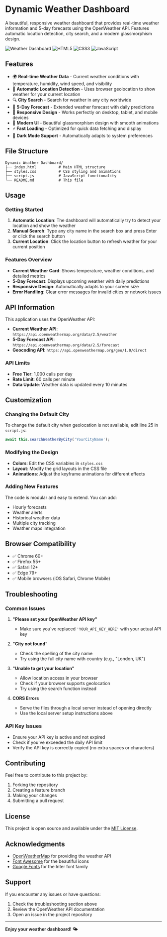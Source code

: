 # Dynamic Weather Dashboard
A beautiful, responsive weather dashboard that provides real-time weather information and 5-day forecasts using the OpenWeather API. Features automatic location detection, city search, and a modern glassmorphism design.

![Weather Dashboard](https://img.shields.io/badge/Weather-Dashboard-blue?style=for-the-badge&logo=weather)
![HTML5](https://img.shields.io/badge/HTML5-E34F26?style=for-the-badge&logo=html5&logoColor=white)
![CSS3](https://img.shields.io/badge/CSS3-1572B6?style=for-the-badge&logo=css3&logoColor=white)
![JavaScript](https://img.shields.io/badge/JavaScript-F7DF1E?style=for-the-badge&logo=javascript&logoColor=black)

## Features

- 🌍 **Real-time Weather Data** - Current weather conditions with temperature, humidity, wind speed, and visibility
- 📍 **Automatic Location Detection** - Uses browser geolocation to show weather for your current location
- 🔍 **City Search** - Search for weather in any city worldwide
- 📅 **5-Day Forecast** - Extended weather forecast with daily predictions
- 📱 **Responsive Design** - Works perfectly on desktop, tablet, and mobile devices
- 🎨 **Modern UI** - Beautiful glassmorphism design with smooth animations
- ⚡ **Fast Loading** - Optimized for quick data fetching and display
- 🌙 **Dark Mode Support** - Automatically adapts to system preferences

## File Structure

```
Dynamic Weather Dashboard/
├── index.html          # Main HTML structure
├── styles.css          # CSS styling and animations
├── script.js           # JavaScript functionality
└── README.md           # This file
```

## Usage

### Getting Started
1. **Automatic Location**: The dashboard will automatically try to detect your location and show the weather
2. **Manual Search**: Type any city name in the search box and press Enter or click the search button
3. **Current Location**: Click the location button to refresh weather for your current position

### Features Overview
- **Current Weather Card**: Shows temperature, weather conditions, and detailed metrics
- **5-Day Forecast**: Displays upcoming weather with daily predictions
- **Responsive Design**: Automatically adapts to your screen size
- **Error Handling**: Clear error messages for invalid cities or network issues

## API Information

This application uses the OpenWeather API:

- **Current Weather API**: `https://api.openweathermap.org/data/2.5/weather`
- **5-Day Forecast API**: `https://api.openweathermap.org/data/2.5/forecast`
- **Geocoding API**: `https://api.openweathermap.org/geo/1.0/direct`

### API Limits

- **Free Tier**: 1,000 calls per day
- **Rate Limit**: 60 calls per minute
- **Data Update**: Weather data is updated every 10 minutes

## Customization
### Changing the Default City
To change the default city when geolocation is not available, edit line 25 in `script.js`:

```javascript
await this.searchWeatherByCity('YourCityName');
```

### Modifying the Design

- **Colors**: Edit the CSS variables in `styles.css`
- **Layout**: Modify the grid layouts in the CSS file
- **Animations**: Adjust the keyframe animations for different effects

### Adding New Features

The code is modular and easy to extend. You can add:

- Hourly forecasts
- Weather alerts
- Historical weather data
- Multiple city tracking
- Weather maps integration

## Browser Compatibility

- ✅ Chrome 60+
- ✅ Firefox 55+
- ✅ Safari 12+
- ✅ Edge 79+
- ✅ Mobile browsers (iOS Safari, Chrome Mobile)

## Troubleshooting

### Common Issues

1. **"Please set your OpenWeather API key"**
   - Make sure you've replaced `'YOUR_API_KEY_HERE'` with your actual API key

2. **"City not found"**
   - Check the spelling of the city name
   - Try using the full city name with country (e.g., "London, UK")

3. **"Unable to get your location"**
   - Allow location access in your browser
   - Check if your browser supports geolocation
   - Try using the search function instead

4. **CORS Errors**
   - Serve the files through a local server instead of opening directly
   - Use the local server setup instructions above

### API Key Issues

- Ensure your API key is active and not expired
- Check if you've exceeded the daily API limit
- Verify the API key is correctly copied (no extra spaces or characters)

## Contributing

Feel free to contribute to this project by:

1. Forking the repository
2. Creating a feature branch
3. Making your changes
4. Submitting a pull request

## License

This project is open source and available under the [MIT License](LICENSE).

## Acknowledgments

- [OpenWeatherMap](https://openweathermap.org/) for providing the weather API
- [Font Awesome](https://fontawesome.com/) for the beautiful icons
- [Google Fonts](https://fonts.google.com/) for the Inter font family

## Support

If you encounter any issues or have questions:

1. Check the troubleshooting section above
2. Review the OpenWeather API documentation
3. Open an issue in the project repository

---

**Enjoy your weather dashboard! 🌤️**




